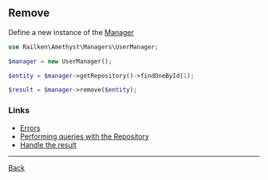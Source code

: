 ## Remove 

Define a new instance of the [Manager](manager.md)

```php
use Railken\Amethyst\Managers\UserManager;

$manager = new UserManager();
```

```php
$entity = $manager->getRepository()->findOneById(1);

$result = $manager->remove($entity);
```

### Links
* [Errors](errors.md)
* [Performing queries with the Repository](repository.md)
* [Handle the result](result.md)

---
[Back](index.md)